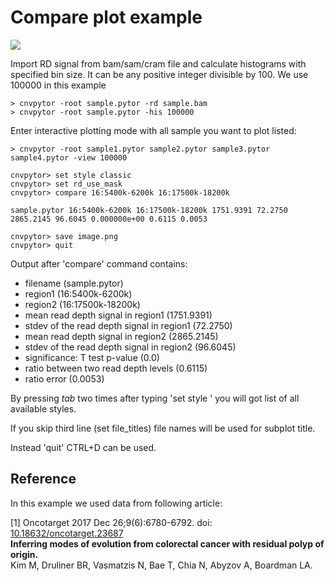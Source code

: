 # Compare plot example

<img src="https://raw.githubusercontent.com/abyzovlab/CNVpytor/master/imgs/compare.png">

Import RD signal from bam/sam/cram file and calculate histograms with specified bin size. 
It can be any positive integer divisible by 100. We use 100000 in this example

```
> cnvpytor -root sample.pytor -rd sample.bam
> cnvpytor -root sample.pytor -his 100000
```

Enter interactive plotting mode with all sample you want to plot listed:

```
> cnvpytor -root sample1.pytor sample2.pytor sample3.pytor sample4.pytor -view 100000

cnvpytor> set style classic
cnvpytor> set rd_use_mask
cnvpytor> compare 16:5400k-6200k 16:17500k-18200k

sample.pytor 16:5400k-6200k 16:17500k-18200k 1751.9391 72.2750 2865.2145 96.6045 0.000000e+00 0.6115 0.0053

cnvpytor> save image.png
cnvpytor> quit
```

Output after 'compare' command contains: 
* filename (sample.pytor)
* region1 (16:5400k-6200k)
* region2 (16:17500k-18200k)
* mean read depth signal in region1 (1751.9391)
* stdev of the read depth signal in region1 (72.2750)
* mean read depth signal in region2 (2865.2145)
* stdev of the read depth signal in region2 (96.6045)
* significance: T test p-value (0.0)
* ratio between two read depth levels (0.6115)
* ratio error (0.0053)

By pressing *tab* two times after typing 'set style ' you will got list of all available styles.

If you skip third line (set file_titles) file names will be used for subplot title.

Instead 'quit' CTRL+D can be used.

## Reference

In this example we used data from following article:

[1] Oncotarget 2017 Dec 26;9(6):6780-6792. doi: [10.18632/oncotarget.23687](https://www.doi.org/10.18632/oncotarget.23687)<br>
**Inferring modes of evolution from colorectal cancer with residual polyp of origin.**<br>
Kim M, Druliner BR, Vasmatzis N, Bae T, Chia N, Abyzov A, Boardman LA.
